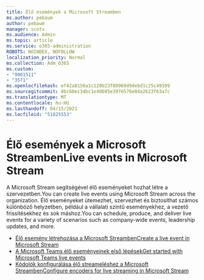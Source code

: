 ```yaml
---
title: Élő események a Microsoft Streamben
ms.author: pebaum
author: pebaum
manager: scotv
ms.audience: Admin
ms.topic: article
ms.service: o365-administration
ROBOTS: NOINDEX, NOFOLLOW
localization_priority: Normal
ms.collection: Adm_O365
ms.custom:
- "9001511"
- "3571"
ms.openlocfilehash: ef42a8156a1c120b23f89969d9debd1c25c49309
ms.sourcegitcommit: 8bc60ec34bc1e40685e3976576e04a2623f63a7c
ms.translationtype: MT
ms.contentlocale: hu-HU
ms.lasthandoff: 04/15/2021
ms.locfileid: "51825553"
---
```

# <a name="live-events-in-microsoft-stream"></a><span data-ttu-id="a2ced-102">Élő események a Microsoft Streamben</span><span class="sxs-lookup"><span data-stu-id="a2ced-102">Live events in Microsoft Stream</span></span>

<span data-ttu-id="a2ced-103">A Microsoft Stream segítségével élő eseményeket hozhat létre a szervezetben.</span><span class="sxs-lookup"><span data-stu-id="a2ced-103">You can create live events using Microsoft Stream across the organization.</span></span> <span data-ttu-id="a2ced-104">Élő eseményeket ütemezhet, szervezhet és biztosíthat számos különböző helyzetben, például a vállalati szintű eseményekhez, a vezető frissítésekhez és sok máshoz.</span><span class="sxs-lookup"><span data-stu-id="a2ced-104">You can schedule, produce, and deliver live events for a variety of scenarios such as company-wide events, leadership updates, and more.</span></span>

- [<span data-ttu-id="a2ced-105">Élő esemény létrehozása a Microsoft Streamben</span><span class="sxs-lookup"><span data-stu-id="a2ced-105">Create a live event in Microsoft Stream</span></span>](https://docs.microsoft.com/stream/live-create-event)
- [<span data-ttu-id="a2ced-106">A Microsoft Teams élő eseményeinek első lépések</span><span class="sxs-lookup"><span data-stu-id="a2ced-106">Get started with Microsoft Teams live events</span></span>](https://support.office.com/article/get-started-with-microsoft-teams-live-events-d077fec2-a058-483e-9ab5-1494afda578a)
- [<span data-ttu-id="a2ced-107">Kódolók konfigurálása élő streameléshez a Microsoft Streamben</span><span class="sxs-lookup"><span data-stu-id="a2ced-107">Configure encoders for live streaming in Microsoft Stream</span></span>](https://docs.microsoft.com/stream/live-encoder-setup)
